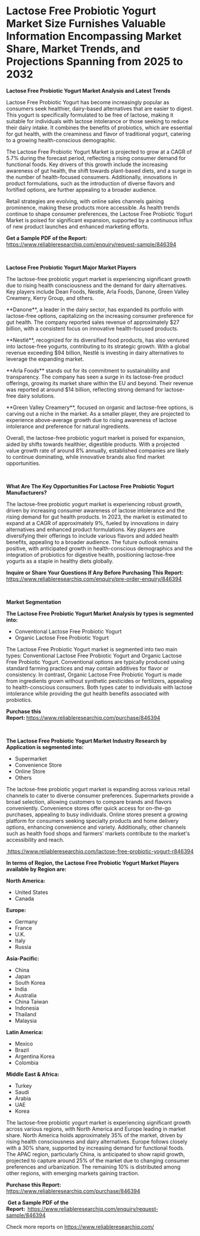 <p><h1>Lactose Free Probiotic Yogurt Market Size Furnishes Valuable Information Encompassing Market Share, Market Trends, and Projections Spanning from 2025 to 2032</h1></p><p><strong>Lactose Free Probiotic Yogurt Market Analysis and Latest Trends</strong></p>
<p><p>Lactose Free Probiotic Yogurt has become increasingly popular as consumers seek healthier, dairy-based alternatives that are easier to digest. This yogurt is specifically formulated to be free of lactose, making it suitable for individuals with lactose intolerance or those seeking to reduce their dairy intake. It combines the benefits of probiotics, which are essential for gut health, with the creaminess and flavor of traditional yogurt, catering to a growing health-conscious demographic.</p><p>The Lactose Free Probiotic Yogurt Market is projected to grow at a CAGR of 5.7% during the forecast period, reflecting a rising consumer demand for functional foods. Key drivers of this growth include the increasing awareness of gut health, the shift towards plant-based diets, and a surge in the number of health-focused consumers. Additionally, innovations in product formulations, such as the introduction of diverse flavors and fortified options, are further appealing to a broader audience.</p><p>Retail strategies are evolving, with online sales channels gaining prominence, making these products more accessible. As health trends continue to shape consumer preferences, the Lactose Free Probiotic Yogurt Market is poised for significant expansion, supported by a continuous influx of new product launches and enhanced marketing efforts.</p></p>
<p><strong>Get a Sample PDF of the Report:&nbsp;</strong> <a href="https://www.reliableresearchiq.com/enquiry/request-sample/846394?utm_campaign=3099&utm_medium=2&utm_source=Github&utm_content=ia&utm_term=07042025&utm_id=lactose-free-probiotic-yogurt">https://www.reliableresearchiq.com/enquiry/request-sample/846394</a></p>
<p>&nbsp;</p>
<p><strong>Lactose Free Probiotic Yogurt Major Market Players</strong></p>
<p><p>The lactose-free probiotic yogurt market is experiencing significant growth due to rising health consciousness and the demand for dairy alternatives. Key players include Dean Foods, Nestle, Arla Foods, Danone, Green Valley Creamery, Kerry Group, and others. </p><p>**Danone**, a leader in the dairy sector, has expanded its portfolio with lactose-free options, capitalizing on the increasing consumer preference for gut health. The company reported sales revenue of approximately $27 billion, with a consistent focus on innovative health-focused products.</p><p>**Nestlé**, recognized for its diversified food products, has also ventured into lactose-free yogurts, contributing to its strategic growth. With a global revenue exceeding $94 billion, Nestlé is investing in dairy alternatives to leverage the expanding market.</p><p>**Arla Foods** stands out for its commitment to sustainability and transparency. The company has seen a surge in its lactose-free product offerings, growing its market share within the EU and beyond. Their revenue was reported at around $14 billion, reflecting strong demand for lactose-free dairy solutions.</p><p>**Green Valley Creamery**, focused on organic and lactose-free options, is carving out a niche in the market. As a smaller player, they are projected to experience above-average growth due to rising awareness of lactose intolerance and preference for natural ingredients.</p><p>Overall, the lactose-free probiotic yogurt market is poised for expansion, aided by shifts towards healthier, digestible products. With a projected value growth rate of around 8% annually, established companies are likely to continue dominating, while innovative brands also find market opportunities.</p></p>
<p>&nbsp;</p>
<p><strong>What Are The Key Opportunities For Lactose Free Probiotic Yogurt Manufacturers?</strong></p>
<p><p>The lactose-free probiotic yogurt market is experiencing robust growth, driven by increasing consumer awareness of lactose intolerance and the rising demand for gut health products. In 2023, the market is estimated to expand at a CAGR of approximately 9%, fueled by innovations in dairy alternatives and enhanced product formulations. Key players are diversifying their offerings to include various flavors and added health benefits, appealing to a broader audience. The future outlook remains positive, with anticipated growth in health-conscious demographics and the integration of probiotics for digestive health, positioning lactose-free yogurts as a staple in healthy diets globally.</p></p>
<p><strong>Inquire or Share Your Questions If Any Before Purchasing This Report:</strong> <a href="https://www.reliableresearchiq.com/enquiry/pre-order-enquiry/846394?utm_campaign=3099&utm_medium=2&utm_source=Github&utm_content=ia&utm_term=07042025&utm_id=lactose-free-probiotic-yogurt">https://www.reliableresearchiq.com/enquiry/pre-order-enquiry/846394</a></p>
<p>&nbsp;</p>
<p><strong>Market Segmentation</strong></p>
<p><strong>The Lactose Free Probiotic Yogurt Market Analysis by types is segmented into:</strong></p>
<p><ul><li>Conventional Lactose Free Probiotic Yogurt</li><li>Organic Lactose Free Probiotic Yogurt</li></ul></p>
<p><p>The Lactose Free Probiotic Yogurt market is segmented into two main types: Conventional Lactose Free Probiotic Yogurt and Organic Lactose Free Probiotic Yogurt. Conventional options are typically produced using standard farming practices and may contain additives for flavor or consistency. In contrast, Organic Lactose Free Probiotic Yogurt is made from ingredients grown without synthetic pesticides or fertilizers, appealing to health-conscious consumers. Both types cater to individuals with lactose intolerance while providing the gut health benefits associated with probiotics.</p></p>
<p><strong>Purchase this Report:&nbsp;</strong><a href="https://www.reliableresearchiq.com/purchase/846394?utm_campaign=3099&utm_medium=2&utm_source=Github&utm_content=ia&utm_term=07042025&utm_id=lactose-free-probiotic-yogurt">https://www.reliableresearchiq.com/purchase/846394</a></p>
<p>&nbsp;</p>
<p><strong>The Lactose Free Probiotic Yogurt Market Industry Research by Application is segmented into:</strong></p>
<p><ul><li>Supermarket</li><li>Convenience Store</li><li>Online Store</li><li>Others</li></ul></p>
<p><p>The lactose-free probiotic yogurt market is expanding across various retail channels to cater to diverse consumer preferences. Supermarkets provide a broad selection, allowing customers to compare brands and flavors conveniently. Convenience stores offer quick access for on-the-go purchases, appealing to busy individuals. Online stores present a growing platform for consumers seeking specialty products and home delivery options, enhancing convenience and variety. Additionally, other channels such as health food shops and farmers' markets contribute to the market's accessibility and reach.</p></p>
<p><a href="https://www.reliableresearchiq.com/lactose-free-probiotic-yogurt-r846394?utm_campaign=3099&utm_medium=2&utm_source=Github&utm_content=ia&utm_term=07042025&utm_id=lactose-free-probiotic-yogurt">&nbsp;https://www.reliableresearchiq.com/lactose-free-probiotic-yogurt-r846394</a></p>
<p><strong>In terms of Region, the Lactose Free Probiotic Yogurt Market Players available by Region are:</strong></p>
<p>
    <p> <strong> North America: </strong>
        <ul>
            <li>United States</li>
            <li>Canada</li>
        </ul>
        </p> 
    <p> <strong> Europe: </strong>
        <ul>
            <li>Germany</li>
            <li>France</li>
            <li>U.K.</li>
            <li>Italy</li>
            <li>Russia</li>
        </ul>
        </p> 
    <p> <strong> Asia-Pacific: </strong>
        <ul>
            <li>China</li>
            <li>Japan</li>
            <li>South Korea</li>
            <li>India</li>
            <li>Australia</li>
            <li>China Taiwan</li>
            <li>Indonesia</li>
            <li>Thailand</li>
            <li>Malaysia</li>
        </ul>
        </p> 
    <p> <strong> Latin America: </strong>
        <ul>
            <li>Mexico</li>
            <li>Brazil</li>
            <li>Argentina Korea</li>
            <li>Colombia</li>
        </ul>
        </p> 
    <p> <strong> Middle East & Africa: </strong>
        <ul>
            <li>Turkey</li>
            <li>Saudi</li>
            <li>Arabia</li>
            <li>UAE</li>
            <li>Korea</li>
        </ul>
    </p>
    </p>
<p><p>The lactose-free probiotic yogurt market is experiencing significant growth across various regions, with North America and Europe leading in market share. North America holds approximately 35% of the market, driven by rising health consciousness and dairy alternatives. Europe follows closely with a 30% share, supported by increasing demand for functional foods. The APAC region, particularly China, is anticipated to show rapid growth, projected to capture around 25% of the market due to changing consumer preferences and urbanization. The remaining 10% is distributed among other regions, with emerging markets gaining traction.</p></p>
<p><strong>Purchase this Report: </strong><a href="https://www.reliableresearchiq.com/purchase/846394?utm_campaign=3099&utm_medium=2&utm_source=Github&utm_content=ia&utm_term=07042025&utm_id=lactose-free-probiotic-yogurt">https://www.reliableresearchiq.com/purchase/846394</a></p>
<p>&nbsp;<strong>Get a Sample PDF of the Report:&nbsp;&nbsp;</strong><a href="https://www.reliableresearchiq.com/enquiry/request-sample/846394?utm_campaign=3099&utm_medium=2&utm_source=Github&utm_content=ia&utm_term=07042025&utm_id=lactose-free-probiotic-yogurt">https://www.reliableresearchiq.com/enquiry/request-sample/846394</a></p>
<p><strong></strong></p>
<p>Check more reports on <a href="https://www.reliableresearchiq.com/?utm_campaign=3099&utm_medium=2&utm_source=Github&utm_content=ia&utm_term=07042025&utm_id=lactose-free-probiotic-yogurt">https://www.reliableresearchiq.com/</a></p>